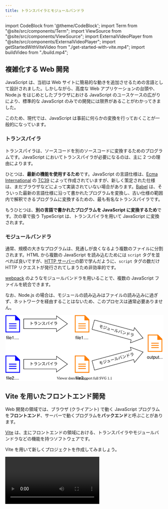 ```yaml
---
title: トランスパイラとモジュールバンドラ
---
```


import CodeBlock from '@theme/CodeBlock';
import Term from "@site/src/components/Term";
import ViewSource from "@site/src/components/ViewSource";
import ExternalVideoPlayer from "@site/src/components/ExternalVideoPlayer";
import getStartedWithViteVideo from "./get-started-with-vite.mp4";
import buildVideo from "./build.mp4";

## 複雑化する Web 開発

JavaScript は、当初は Web サイトに簡易的な動きを追加させるための言語として設計されました。しかしながら、高度な Web アプリケーションの台頭や、Node.js をはじめとしたブラウザにおける JavaScript のユースケースの広がりにより、標準的な JavaScript のみでの開発には限界があることがわかってきました。

このため、現代では、JavaScript は事前に何らかの変換を行っておくことが一般的になっています。

### <Term type="transpile">トランスパイラ</Term>

<p><Term type="transpile" strong>トランスパイラ</Term>は、ソースコードを別のソースコードに変換するためのプログラムです。JavaScript においてトランスパイラが必要になるのは、主に 2 つの理由によります。</p>

ひとつは、**最新の機能を使用するため**です。JavaScript の言語仕様は、[Ecma International](https://www.ecma-international.org/) の [TC39](https://tc39.es/) によって作成されていますが、新しく策定された仕様は、まだブラウザなどによって実装されていない場合があります。[Babel](https://babeljs.io/) は、そういった最新の言語仕様に沿って書かれたプログラムを変換し、古い仕様の範囲内で解釈できるプログラムに変換するための、最も有名な<Term type="transpile">トランスパイラ</Term>です。

もうひとつは、**別の言語で書かれたプログラムを JavaScript に変換するため**です。次の章で扱う TypeScript は、トランスパイラを用いて JavaScript に変換されます。

### <Term type="moduleBundler">モジュールバンドラ</Term>

通常、規模の大きなプログラムは、見通しが良くなるよう複数のファイルに分割されます。HTML から複数の JavaScript を読み込むためには `script` タグを並べれば良いですが、[HTTP サーバー](../../3-web-servers/04-http-server/index.md)の節で学んだように、`script` タグの数だけ <Term type="httpRequestResponse">HTTP リクエスト</Term>が発行されてしまうため非効率的です。

[webpack](https://webpack.js.org) のような<Term type="moduleBundler" strong>モジュールバンドラ</Term>を用いることで、複数の JavaScript ファイルを統合できます。

なお、Node.js の場合は、モジュールの読み込みはファイルの読み込みに過ぎず、ネットワークを経由することはないため、このプロセスは通常必要ありません。

![JavaScript ファイルの変換](./javascript-conversion.drawio.svg)

## Vite を用いたフロントエンド開発

Web 開発の領域では、ブラウザ (クライアント) で動く JavaScript プログラムを**フロントエンド**、サーバーで動くプログラムを**バックエンド**と呼ぶことがあります。

[Vite](https://vitejs.dev/) は、主にフロントエンドの領域における、<Term type="transpile">トランスパイラ</Term>や<Term type="moduleBundler">モジュールバンドラ</Term>などの機能を持つソフトウェアです。

Vite を用いて新しくプロジェクトを作成してみましょう。

<video src={getStartedWithViteVideo} controls />

詳細な手順は次のとおりです。

まずは、ターミナルでカレントディレクトリをプロジェクトフォルダを格納するディレクトリに移動し、

```shell
npm create vite@latest
```

を実行します。`Select a framework` と尋ねられるので、`Vanilla` を選択してください。その後、`Select a variant` と尋ねられるので、`JavaScript` を選択してください。

すると、`package.json` を含む新しいディレクトリがカレントディレクトリに作成されます。このディレクトリを VS Code で開きましょう。

続いて、作成された `package.json` をもとに npm から必要なパッケージをダウンロードするため、

```shell
npm install
```

を実行します。完了したら、

```shell
npm run dev
```

を実行してください。

Vite 内蔵のウェブサーバーが起動し、`http://localhost:5173/` でウェブサイトが表示されます。

## Vite の仕組み

Vite の挙動を理解するため、`Ctrl + C` で先ほど起動させたウェブサーバーを停止させ、`npm run build` コマンドを実行してみましょう。

```shell
$ npm run build

> vite@0.0.0 build
> vite build

vite v4.3.5 building for production...
✓ 7 modules transformed.
dist/index.html                      0.45 kB │ gzip: 0.30 kB
dist/assets/javascript-8dac5379.svg  1.00 kB │ gzip: 0.60 kB
dist/assets/index-48a8825f.css       1.24 kB │ gzip: 0.65 kB
dist/assets/index-44b5bae5.js        1.45 kB │ gzip: 0.75 kB
✓ built in 64ms
```

これにより、カレントディレクトリに `dist` ディレクトリが作成され、<Term type="transpile">トランスパイル</Term>と<Term type="moduleBundler">バンドル</Term>の結果が格納されます。

出力されたファイルを元のファイルと比較してみましょう。元の `index.html` や `main.js` が、変換された状態で出力されていることがわかります。ディレクトリごと [Netlify Drop](../../1-trial-session/14-deploy-application/index.md) などにアップロードすれば使用可能になるでしょう。

<video src={buildVideo} controls />

:::tip `npm run` コマンド

`npm run` コマンドは、`package.json` の `scripts` プロパティに記載されたコマンドを実行します。開発によく使うコマンドを登録しておくことで、コマンドを打つ手間を削減できます。

`npm create vite@latest` が自動的に生成する `package.json` の `scripts` プロパティは、次のようになっていました。ここに記載されたコマンドでは、`npx` コマンドを用いたときのように、npm でインストールされたパッケージをそのまま実行できます。例えば、`npm run dev` コマンドを実行することで、`npx vite` に相当する処理が行われます。

```json title="package.json (一部抜粋)"
{
  "scripts": {
    "dev": "vite",
    "build": "vite build",
    "preview": "vite preview"
  }
}
```

:::

## ECMAScript <Term type="javascriptModule">モジュール</Term>

Node.js では、通常 `require` 関数と `exports` オブジェクトを使用して<Term type="javascriptModule">モジュール</Term>を作成していました。しかしながら、この機能は Node.js に特有の機能で、標準的な JavaScript の仕様には含まれていません。

JavaScript 標準の<Term type="javascriptModule">モジュール</Term>システムを、[**ECMAScript モジュール**](https://developer.mozilla.org/ja/docs/Web/JavaScript/Guide/Modules)と呼ぶ場合があります。<Term type="transpile">トランスパイラ</Term>を用いることで、ECMAScript <Term type="javascriptModule">モジュール</Term>を用いてプログラムを記述できます。

<p>ECMAScript <Term type="javascriptModule">モジュール</Term>では、<code>export</code> 文や <code>import</code> 文を用いて他の<Term type="javascriptModule">モジュール</Term>とのやりとりを行います。</p>

```javascript title="main.js"
import { add } from "./sub";

document.getElementById("app").textContent = add(3, 4);
```

```javascript title="sub.js"
export function add(a, b) {
  return a + b;
}
```

<ViewSource url={import.meta.url} path="_samples/es-modules" />

**デフォルトエクスポート**は、各<Term type="javascriptModule">モジュール</Term>につき一度だけ使えるエクスポート方法です。

```javascript title="main.js"
import add from "./sub";

document.getElementById("app").textContent = add(3, 4);
```

```javascript title="sub.js"
export default function add(a, b) {
  return a + b;
}
```

:::tip ECMAScript モジュールの実装状況

ECMAScript <Term type="javascriptModule">モジュール</Term>は、実際にはブラウザや Node.js でも利用可能です。ブラウザであれば [`script` 要素の `type` 属性に `module` を指定すれば良い](https://developer.mozilla.org/ja/docs/Web/JavaScript/Guide/Modules#applying_the_module_to_your_html)ですし、Node.js であれば [`--esm` オプションや、拡張子の `.mjs` への変更など](https://nodejs.org/api/esm.html#enabling)によって対応できます。

しかしながら、ブラウザでこういった機能を利用することは、<Term type="httpRequestResponse">HTTP リクエスト</Term>の増加を招きますし、Node.js の ECMAScript <Term type="javascriptModule">モジュール</Term>サポートは、2022 年現在、周辺エコシステムとの関係上、難しい場合が多いです。

なお、`exports` オブジェクトや `require` 関数を使った<Term type="javascriptModule">モジュール</Term>システムを、[CommonJS モジュール](https://nodejs.org/api/modules.html)と呼ぶ場合があります。

:::

## npm のパッケージを Web ブラウザ上で利用する

npm のパッケージがブラウザ上での実行に対応している場合は、Vite をはじめとした<Term type="transpile">トランスパイラ</Term>や<Term type="moduleBundler">モジュールバンドラ</Term>により、ブラウザ向けの JavaScript に変換させられます。例として `date-fns` パッケージを使用してみましょう。

```javascript
import { format } from "date-fns";

document.getElementById("app").textContent = format(
  new Date("2022-01-10"),
  "yyyy年MM月dd日",
);
```

<ViewSource url={import.meta.url} path="_samples/run-npm-package-on-browsers" />

## フロントエンドとバックエンドの統合

Vite などのツールによって出力されたブラウザ上で動くアプリケーションと、Node.js をはじめとしたサーバー向けのアプリケーションを統合するためには、複数の手法が考えられます。

最も単純なアプローチは、ビルド時に統合することです。この方法のメリットは、本番環境にデプロイするのが簡単であることです。ディレクトリ構成は、例えば次のようになります。

```
app
├── client
│   ├── index.html
│   └── main.js
├── package.json
├── package-lock.json
└── server
    └── main.js
```

<ViewSource url={import.meta.url} path="_samples/fullstack-app" />

`npm run build` コマンドによって Vite がビルド結果を `/dist` に出力するようにしておきます。

```json title="/package.json"
{
  "scripts": {
    "start": "node server/main.js",
    "build": "vite build client --outDir ../dist"
  }
}
```

`express.static` により Vite が作成したディレクトリを指定すれば完成です。

```javascript title="/server/main.js"
const express = require("express");
const app = express();

app.use(express.json());

// Vite によって出力されたディレクトリを配信する
app.use(express.static("dist"));

app.listen(3000);
```

## 課題

- [`chart.js`](https://www.npmjs.com/package/chart.js) を用いると、ブラウザ上に非常に美しいグラフを描画することができます。このパッケージを用いて、適当なデータをビジュアライズしてみましょう。

  <ViewSource url={import.meta.url} path="_samples/chartjs" noCodeSandbox />

- Vite を用いて作成した Web フロントエンドと、Node.js のバックエンドが協調して動作するアプリケーションを Render にデプロイしてみましょう。
